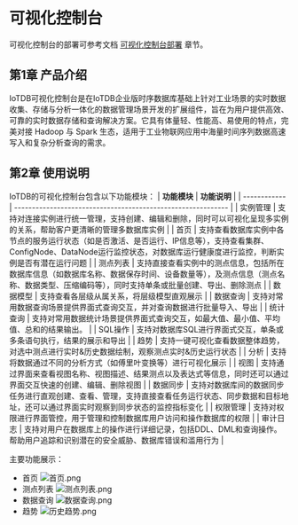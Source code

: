 # 可视化控制台

可视化控制台的部署可参考文档 [可视化控制台部署](../Deployment-and-Maintenance/workbench-deployment_timecho.md) 章节。

## 第1章 产品介绍
IoTDB可视化控制台是在IoTDB企业版时序数据库基础上针对工业场景的实时数据收集、存储与分析一体化的数据管理场景开发的扩展组件，旨在为用户提供高效、可靠的实时数据存储和查询解决方案。它具有体量轻、性能高、易使用的特点，完美对接 Hadoop 与 Spark 生态，适用于工业物联网应用中海量时间序列数据高速写入和复杂分析查询的需求。

## 第2章 使用说明
IoTDB的可视化控制台包含以下功能模块：
| **功能模块** | **功能说明**                                             |
| ------------ | ------------------------------------------------------------ |
| 实例管理     | 支持对连接实例进行统一管理，支持创建、编辑和删除，同时可以可视化呈现多实例的关系，帮助客户更清晰的管理多数据库实例 |
| 首页         | 支持查看数据库实例中各节点的服务运行状态（如是否激活、是否运行、IP信息等），支持查看集群、ConfigNode、DataNode运行监控状态，对数据库运行健康度进行监控，判断实例是否有潜在运行问题 |
| 测点列表     | 支持直接查看实例中的测点信息，包括所在数据库信息（如数据库名称、数据保存时间、设备数量等），及测点信息（测点名称、数据类型、压缩编码等），同时支持单条或批量创建、导出、删除测点 |
| 数据模型     | 支持查看各层级从属关系，将层级模型直观展示                   |
| 数据查询     | 支持对常用数据查询场景提供界面式查询交互，并对查询数据进行批量导入、导出 |
| 统计查询     | 支持对常用数据统计场景提供界面式查询交互，如最大值、最小值、平均值、总和的结果输出。 |
| SQL操作      | 支持对数据库SQL进行界面式交互，单条或多条语句执行，结果的展示和导出 |
| 趋势         | 支持一键可视化查看数据整体趋势，对选中测点进行实时&历史数据绘制，观察测点实时&历史运行状态 |
| 分析         | 支持将数据通过不同的分析方式（如傅里叶变换等）进行可视化展示 |
| 视图         | 支持通过界面来查看视图名称、视图描述、结果测点以及表达式等信息，同时还可以通过界面交互快速的创建、编辑、删除视图 |
| 数据同步     | 支持对数据库间的数据同步任务进行直观创建、查看、管理，支持直接查看任务运行状态、同步数据和目标地址，还可以通过界面实时观察到同步状态的监控指标变化 |
| 权限管理     | 支持对权限进行界面管控，用于管理和控制数据库用户访问和操作数据库的权限 |
| 审计日志     | 支持对用户在数据库上的操作进行详细记录，包括DDL、DML和查询操作。帮助用户追踪和识别潜在的安全威胁、数据库错误和滥用行为 |

主要功能展示：
* 首页
![首页.png](/img/%E9%A6%96%E9%A1%B5.png)
* 测点列表
![测点列表.png](/img/workbench-1.png)
* 数据查询
![数据查询.png](/img/%E6%95%B0%E6%8D%AE%E6%9F%A5%E8%AF%A2.png)
* 趋势
![历史趋势.png](/img/%E5%8E%86%E5%8F%B2%E8%B6%8B%E5%8A%BF.png)